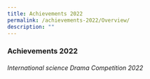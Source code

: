 ```yaml
---
title: Achievements 2022
permalink: /achievements-2022/Overview/
description: ""
---
```

### **Achievements 2022**

###### International science Drama Competition 2022